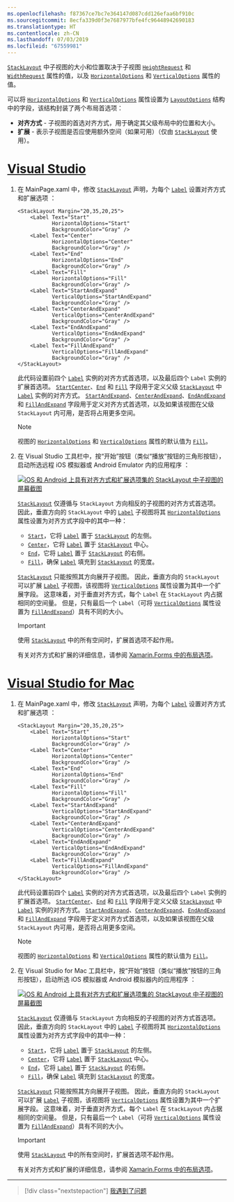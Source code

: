 ```yaml
---
ms.openlocfilehash: f87367ce7bc7e364147d087cdd126efaa6bf910c
ms.sourcegitcommit: 8ecfa339d0f3e7687977bfe4fc96448942690183
ms.translationtype: HT
ms.contentlocale: zh-CN
ms.lasthandoff: 07/03/2019
ms.locfileid: "67559981"
---
```

[`StackLayout`](xref:Xamarin.Forms.StackLayout) 中子视图的大小和位置取决于子视图 [`HeightRequest`](xref:Xamarin.Forms.VisualElement.HeightRequest) 和 [`WidthRequest`](xref:Xamarin.Forms.VisualElement.WidthRequest) 属性的值，以及 [`HorizontalOptions`](xref:Xamarin.Forms.View.HorizontalOptions) 和 [`VerticalOptions`](xref:Xamarin.Forms.View.VerticalOptions) 属性的值。

可以将 [`HorizontalOptions`](xref:Xamarin.Forms.View.HorizontalOptions) 和 [`VerticalOptions`](xref:Xamarin.Forms.View.VerticalOptions) 属性设置为 [`LayoutOptions`](xref:Xamarin.Forms.LayoutOptions) 结构中的字段，该结构封装了两个布局首选项：

- **对齐方式** - 子视图的首选对齐方式，用于确定其父级布局中的位置和大小。
- **扩展** - 表示子视图是否应使用额外空间（如果可用）（仅由 [`StackLayout`](xref:Xamarin.Forms.StackLayout) 使用）。

# <a name="visual-studiotabvswin"></a>[Visual Studio](#tab/vswin)

1. 在 MainPage.xaml 中，修改 [`StackLayout`](xref:Xamarin.Forms.StackLayout) 声明，为每个 [`Label`](xref:Xamarin.Forms.Label) 设置对齐方式和扩展选项  ：

    ```xaml
    <StackLayout Margin="20,35,20,25">
        <Label Text="Start"
               HorizontalOptions="Start"
               BackgroundColor="Gray" />
        <Label Text="Center"
               HorizontalOptions="Center"
               BackgroundColor="Gray" />
        <Label Text="End"
               HorizontalOptions="End"
               BackgroundColor="Gray" />
        <Label Text="Fill"
               HorizontalOptions="Fill"
               BackgroundColor="Gray" />
        <Label Text="StartAndExpand"
               VerticalOptions="StartAndExpand"
               BackgroundColor="Gray" />
        <Label Text="CenterAndExpand"
               VerticalOptions="CenterAndExpand"
               BackgroundColor="Gray" />
        <Label Text="EndAndExpand"
               VerticalOptions="EndAndExpand"
               BackgroundColor="Gray" />
        <Label Text="FillAndExpand"
               VerticalOptions="FillAndExpand"
               BackgroundColor="Gray" />
    </StackLayout>
    ```

    此代码设置前四个 [`Label`](xref:Xamarin.Forms.Label) 实例的对齐方式首选项，以及最后四个 `Label` 实例的扩展首选项。 [`Start`](xref:Xamarin.Forms.LayoutOptions.Start)[`Center`](xref:Xamarin.Forms.LayoutOptions.Center)、[`End`](xref:Xamarin.Forms.LayoutOptions.End) 和 [`Fill`](xref:Xamarin.Forms.LayoutOptions.Fill) 字段用于定义父级 [`StackLayout`](xref:Xamarin.Forms.StackLayout) 中 [`Label`](xref:Xamarin.Forms.Label) 实例的对齐方式。 [`StartAndExpand`](xref:Xamarin.Forms.LayoutOptions.StartAndExpand)、[`CenterAndExpand`](xref:Xamarin.Forms.LayoutOptions.CenterAndExpand)、[`EndAndExpand`](xref:Xamarin.Forms.LayoutOptions.EndAndExpand) 和 [`FillAndExpand`](xref:Xamarin.Forms.LayoutOptions.FillAndExpand) 字段用于定义对齐方式首选项，以及如果该视图在父级 `StackLayout` 内可用，是否将占用更多空间。

    > [!NOTE]
    > 视图的 [`HorizontalOptions`](xref:Xamarin.Forms.View.HorizontalOptions) 和 [`VerticalOptions`](xref:Xamarin.Forms.View.VerticalOptions) 属性的默认值为 [`Fill`](xref:Xamarin.Forms.LayoutOptions.Fill)。

1. 在 Visual Studio 工具栏中，按“开始”按钮（类似“播放”按钮的三角形按钮），启动所选远程 iOS 模拟器或 Android Emulator 内的应用程序  ：

    [![iOS 和 Android 上具有对齐方式和扩展选项集的 StackLayout 中子视图的屏幕截图](../images/alignment-expansion.png "包含 Label 实例和对齐方式及扩展集的 StackLayout")](../images/alignment-expansion-large.png#lightbox "StackLayout containing Label instances, with alignment and expansion set")

    [`StackLayout`](xref:Xamarin.Forms.StackLayout) 仅遵循与 `StackLayout` 方向相反的子视图的对齐方式首选项。 因此，垂直方向的 `StackLayout` 中的 [`Label`](xref:Xamarin.Forms.Label) 子视图将其 [`HorizontalOptions`](xref:Xamarin.Forms.View.HorizontalOptions) 属性设置为对齐方式字段中的其中一种：

    - [`Start`](xref:Xamarin.Forms.LayoutOptions.Start)，它将 [`Label`](xref:Xamarin.Forms.Label) 置于 [`StackLayout`](xref:Xamarin.Forms.StackLayout) 的左侧。
    - [`Center`](xref:Xamarin.Forms.LayoutOptions.Center)，它将 [`Label`](xref:Xamarin.Forms.Label) 置于 [`StackLayout`](xref:Xamarin.Forms.StackLayout) 中心。
    - [`End`](xref:Xamarin.Forms.LayoutOptions.End)，它将 [`Label`](xref:Xamarin.Forms.Label) 置于 [`StackLayout`](xref:Xamarin.Forms.StackLayout) 的右侧。
    - [`Fill`](xref:Xamarin.Forms.LayoutOptions.Fill)，确保 [`Label`](xref:Xamarin.Forms.Label) 填充到 [`StackLayout`](xref:Xamarin.Forms.StackLayout) 的宽度。

    [`StackLayout`](xref:Xamarin.Forms.StackLayout) 只能按照其方向展开子视图。 因此，垂直方向的 `StackLayout` 可以扩展 [`Label`](xref:Xamarin.Forms.Label) 子视图，该视图将 [`VerticalOptions`](xref:Xamarin.Forms.View.VerticalOptions) 属性设置为其中一个扩展字段。 这意味着，对于垂直对齐方式，每个 `Label` 在 `StackLayout` 内占据相同的空间量。 但是，只有最后一个 `Label`（可将 [`VerticalOptions`](xref:Xamarin.Forms.View.VerticalOptions) 属性设置为 [`FillAndExpand`](xref:Xamarin.Forms.LayoutOptions.FillAndExpand)）具有不同的大小。

    > [!IMPORTANT]
    > 使用 [`StackLayout`](xref:Xamarin.Forms.StackLayout) 中的所有空间时，扩展首选项不起作用。

    有关对齐方式和扩展的详细信息，请参阅 [Xamarin.Forms 中的布局选项](~/xamarin-forms/user-interface/layouts/layout-options.md)。

# <a name="visual-studio-for-mactabvsmac"></a>[Visual Studio for Mac](#tab/vsmac)

1. 在 MainPage.xaml 中，修改 [`StackLayout`](xref:Xamarin.Forms.StackLayout) 声明，为每个 [`Label`](xref:Xamarin.Forms.Label) 设置对齐方式和扩展选项  ：

    ```xaml
    <StackLayout Margin="20,35,20,25">
        <Label Text="Start"
               HorizontalOptions="Start"
               BackgroundColor="Gray" />
        <Label Text="Center"
               HorizontalOptions="Center"
               BackgroundColor="Gray" />
        <Label Text="End"
               HorizontalOptions="End"
               BackgroundColor="Gray" />
        <Label Text="Fill"
               HorizontalOptions="Fill"
               BackgroundColor="Gray" />
        <Label Text="StartAndExpand"
               VerticalOptions="StartAndExpand"
               BackgroundColor="Gray" />
        <Label Text="CenterAndExpand"
               VerticalOptions="CenterAndExpand"
               BackgroundColor="Gray" />
        <Label Text="EndAndExpand"
               VerticalOptions="EndAndExpand"
               BackgroundColor="Gray" />
        <Label Text="FillAndExpand"
               VerticalOptions="FillAndExpand"
               BackgroundColor="Gray" />
    </StackLayout>
    ```

    此代码设置前四个 [`Label`](xref:Xamarin.Forms.Label) 实例的对齐方式首选项，以及最后四个 `Label` 实例的扩展首选项。 [`Start`](xref:Xamarin.Forms.LayoutOptions.Start)[`Center`](xref:Xamarin.Forms.LayoutOptions.Center)、[`End`](xref:Xamarin.Forms.LayoutOptions.End) 和 [`Fill`](xref:Xamarin.Forms.LayoutOptions.Fill) 字段用于定义父级 [`StackLayout`](xref:Xamarin.Forms.StackLayout) 中 [`Label`](xref:Xamarin.Forms.Label) 实例的对齐方式。 [`StartAndExpand`](xref:Xamarin.Forms.LayoutOptions.StartAndExpand)、[`CenterAndExpand`](xref:Xamarin.Forms.LayoutOptions.CenterAndExpand)、[`EndAndExpand`](xref:Xamarin.Forms.LayoutOptions.EndAndExpand) 和 [`FillAndExpand`](xref:Xamarin.Forms.LayoutOptions.FillAndExpand) 字段用于定义对齐方式首选项，以及如果该视图在父级 `StackLayout` 内可用，是否将占用更多空间。

    > [!NOTE]
    > 视图的 [`HorizontalOptions`](xref:Xamarin.Forms.View.HorizontalOptions) 和 [`VerticalOptions`](xref:Xamarin.Forms.View.VerticalOptions) 属性的默认值为 [`Fill`](xref:Xamarin.Forms.LayoutOptions.Fill)。

1. 在 Visual Studio for Mac 工具栏中，按“开始”按钮（类似“播放”按钮的三角形按钮），启动所选 iOS 模拟器或 Android 模拟器内的应用程序  ：

    [![iOS 和 Android 上具有对齐方式和扩展选项集的 StackLayout 中子视图的屏幕截图](../images/alignment-expansion.png "包含 Label 实例和对齐方式及扩展集的 StackLayout")](../images/alignment-expansion-large.png#lightbox "StackLayout containing Label instances, with alignment and expansion set")

    [`StackLayout`](xref:Xamarin.Forms.StackLayout) 仅遵循与 `StackLayout` 方向相反的子视图的对齐方式首选项。 因此，垂直方向的 `StackLayout` 中的 [`Label`](xref:Xamarin.Forms.Label) 子视图将其 [`HorizontalOptions`](xref:Xamarin.Forms.View.HorizontalOptions) 属性设置为对齐方式字段中的其中一种：

    - [`Start`](xref:Xamarin.Forms.LayoutOptions.Start)，它将 [`Label`](xref:Xamarin.Forms.Label) 置于 [`StackLayout`](xref:Xamarin.Forms.StackLayout) 的左侧。
    - [`Center`](xref:Xamarin.Forms.LayoutOptions.Center)，它将 [`Label`](xref:Xamarin.Forms.Label) 置于 [`StackLayout`](xref:Xamarin.Forms.StackLayout) 中心。
    - [`End`](xref:Xamarin.Forms.LayoutOptions.End)，它将 [`Label`](xref:Xamarin.Forms.Label) 置于 [`StackLayout`](xref:Xamarin.Forms.StackLayout) 的右侧。
    - [`Fill`](xref:Xamarin.Forms.LayoutOptions.Fill)，确保 [`Label`](xref:Xamarin.Forms.Label) 填充到 [`StackLayout`](xref:Xamarin.Forms.StackLayout) 的宽度。

    [`StackLayout`](xref:Xamarin.Forms.StackLayout) 只能按照其方向展开子视图。 因此，垂直方向的 `StackLayout` 可以扩展 [`Label`](xref:Xamarin.Forms.Label) 子视图，该视图将 [`VerticalOptions`](xref:Xamarin.Forms.View.VerticalOptions) 属性设置为其中一个扩展字段。 这意味着，对于垂直对齐方式，每个 `Label` 在 `StackLayout` 内占据相同的空间量。 但是，只有最后一个 `Label`（可将 [`VerticalOptions`](xref:Xamarin.Forms.View.VerticalOptions) 属性设置为 [`FillAndExpand`](xref:Xamarin.Forms.LayoutOptions.FillAndExpand)）具有不同的大小。

    > [!IMPORTANT]
    > 使用 [`StackLayout`](xref:Xamarin.Forms.StackLayout) 中的所有空间时，扩展首选项不起作用。

    有关对齐方式和扩展的详细信息，请参阅 [Xamarin.Forms 中的布局选项](~/xamarin-forms/user-interface/layouts/layout-options.md)。

-----

> [!div class="nextstepaction"]
> [我遇到了问题](https://github.com/MicrosoftDocs/xamarin-docs/issues/new?title=StackLayout+Tutorial+Step+3+Feedback&template=tutorial_template.md)
